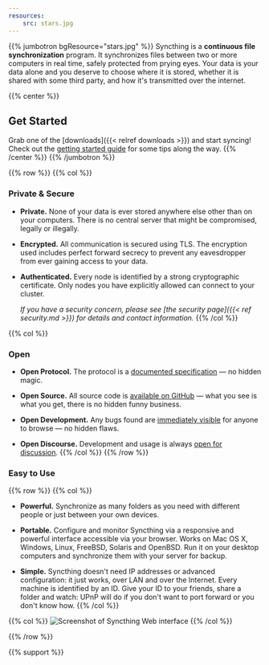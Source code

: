 ```yaml
---
resources:
    src: stars.jpg
---
```



{{% jumbotron bgResource="stars.jpg" %}}
Syncthing is a **continuous file synchronization** program. It synchronizes
files between two or more computers in real time, safely protected from prying
eyes. Your data is your data alone and you deserve to choose where it is stored,
whether it is shared with some third party, and how it's transmitted over the
internet.

{{% center %}}
## Get Started
Grab one of the [downloads]({{< relref downloads >}}) and start syncing! \
Check out the [getting started
guide](https://docs.syncthing.net/intro/getting-started.html) for some tips
along the way.
{{% /center %}}
{{% /jumbotron %}}


{{% row %}}
{{% col %}}
### Private & Secure

- **Private.** None of your data is ever stored anywhere else other than on your
  computers. There is no central server that might be compromised, legally or
  illegally.

- **Encrypted.** All communication is secured using TLS. The encryption used
  includes perfect forward secrecy to prevent any eavesdropper from ever gaining
  access to your data.

- **Authenticated.** Every node is identified by a strong cryptographic
  certificate. Only nodes you have explicitly allowed can connect to your
  cluster.

  *If you have a security concern, please see [the security page]({{< ref security.md >}}) for details and contact information.*
{{% /col %}}

{{% col %}}
### Open

- **Open Protocol.** The protocol is a [documented
  specification](https://docs.syncthing.net/specs/bep-v1.html#bep-v1) — no
  hidden magic.

- **Open Source.** All source code is [available on
  GitHub](https://github.com/syncthing/syncthing) — what you see is what you
  get, there is no hidden funny business.

- **Open Development.** Any bugs found are [immediately visible](https://github.com/syncthing/syncthing/issues) for anyone to
  browse — no hidden flaws.

- **Open Discourse.** Development and usage is always [open for discussion](https://forum.syncthing.net/).
{{% /col %}}
{{% /row %}}


### Easy to Use

{{% row %}}
{{% col %}}
- **Powerful.** Synchronize as many folders as you need with different people or
  just between your own devices.

- **Portable.** Configure and monitor Syncthing via a responsive and powerful
  interface accessible via your browser. Works on Mac OS X, Windows, Linux,
  FreeBSD, Solaris and OpenBSD. Run it on your desktop computers and synchronize
  them with your server for backup.

- **Simple.** Syncthing doesn't need IP addresses or advanced configuration: it
  just works, over LAN and over the Internet. Every machine is identified by an
  ID. Give your ID to your friends, share a folder and watch: UPnP will do if
  you don't want to port forward or you don't know how.
{{% /col %}}

{{% col %}}
<img id="main-screenshot" class="img img-fluid border" alt="Screenshot of Syncthing Web interface">
{{% /col %}}

{{% /row %}}

{{% support %}}
